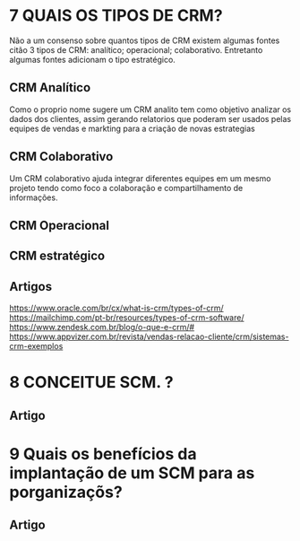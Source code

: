 # 7 QUAIS OS TIPOS DE CRM?

Não a um consenso sobre quantos tipos de CRM existem algumas fontes citão 3 tipos de CRM: analítico; operacional; colaborativo. Entretanto algumas fontes adicionam o tipo estratégico.

## CRM Analítico

Como o proprio nome sugere um CRM analito tem como objetivo analizar os dados dos clientes, assim gerando relatorios que poderam ser usados pelas equipes de vendas e markting para a criação de novas estrategias

## CRM Colaborativo

Um CRM colaborativo ajuda integrar diferentes equipes em um mesmo projeto tendo como foco a colaboração e compartilhamento de informações.

## CRM Operacional

## CRM estratégico

## Artigos

https://www.oracle.com/br/cx/what-is-crm/types-of-crm/
https://mailchimp.com/pt-br/resources/types-of-crm-software/
https://www.zendesk.com.br/blog/o-que-e-crm/#
https://www.appvizer.com.br/revista/vendas-relacao-cliente/crm/sistemas-crm-exemplos

# 8 CONCEITUE SCM. ?

## Artigo

# 9 Quais os benefícios da implantação de um SCM para as porganizaçõs?

## Artigo
